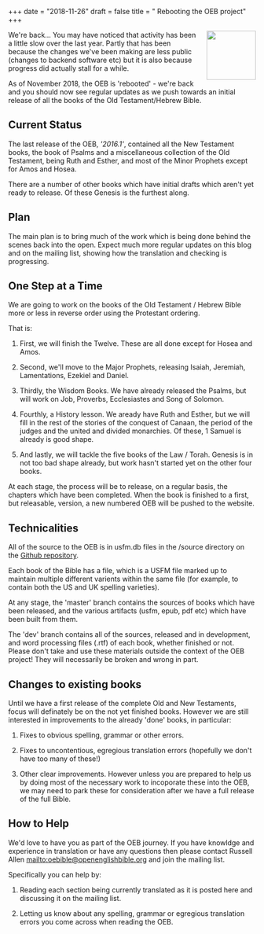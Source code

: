 +++
date = "2018-11-26"
draft = false
title = " Rebooting the OEB project"
+++

<img style="float: right; margin: 0px 0px 15px 15px;" src="/img/scribe.png" width="100" />We're back... You may have noticed that activity has been a little slow over the last year. Partly that has been because the changes we've been making are less public (changes to backend software etc) but it is also because progress did actually stall for a while.

As of November 2018, the OEB is 'rebooted' - we're back and you should now see regular updates as we push towards an initial release of all the books of the Old Testament/Hebrew Bible.

## Current Status

The last release of the OEB, *'2016.1'*, contained all the New Testament books, the book of Psalms and a miscellaneous collection of the Old Testament, being Ruth and Esther, and most of the Minor Prophets except for Amos and Hosea.

There are a number of other books which have initial drafts which aren't yet ready to release. Of these Genesis is the furthest along.  

## Plan 

The main plan is to bring much of the work which is being done behind the scenes back into the open. Expect much more regular updates on this blog and on the mailing list, showing how the translation and checking is progressing.

## One Step at a Time

We are going to work on the books of the Old Testament / Hebrew Bible more or less in reverse order using the Protestant ordering.

That is:

1. First, we will finish the Twelve. These are all done except for Hosea and Amos.

2. Second, we'll move to the Major Prophets, releasing Isaiah, Jeremiah, Lamentations, Ezekiel and Daniel.

3. Thirdly, the Wisdom Books. We have already released the Psalms, but will work on Job, Proverbs, Ecclesiastes and Song of Solomon.

4. Fourthly, a History lesson. We aready have Ruth and Esther, but we will fill in the rest of the stories of the conquest of Canaan, the period of the judges and the united and divided monarchies. Of these, 1 Samuel is already is good shape.

5. And lastly, we will tackle the five books of the Law / Torah. Genesis is in not too bad shape already, but work hasn't started yet on the other four books.

At each stage, the process will be to release, on a regular basis, the chapters which have been completed. When the book is finished to a first, but releasable, version, a new numbered OEB will be pushed to the website.

## Technicalities

All of the source to the OEB is in usfm.db files in the /source directory on the [Github repository](https://github.com/openenglishbible/Open-English-Bible/).

Each book of the Bible has a file, which is a USFM file marked up to maintain multiple different varients within the same file (for example, to contain both the US and UK spelling varieties).

At any stage, the 'master' branch contains the sources of books which have been released, and the various artifacts (usfm, epub, pdf etc) which have been built from them.

The 'dev' branch contains all of the sources, released and in development, and word processing files (.rtf) of each book, whether finished or not. Please don't take and use these materials outside the context of the OEB project! They will necessarily be broken and wrong in part.

## Changes to existing books

Until we have a first release of the complete Old and New Testaments, focus will definately be on the not yet finished books. However we are still interested in improvements to the already 'done' books, in particular:

1.	Fixes to obvious spelling, grammar or other errors.

2. 	Fixes to uncontentious, egregious translation errors (hopefully we don't have too many of these!)

3.  Other clear improvements. However unless you are prepared to help us by doing most of the necessary work to incoporate these into the OEB, we may need to park these for consideration after we have a full release of the full Bible.

## How to Help

We'd love to have you as part of the OEB journey. If you have knowldge and experience in translation or have any questions then please contact Russell Allen <mailto:oebible@openenglishbible.org> and join the mailing list.

Specifically you can help by:

1.	Reading each section being currently translated as it is posted here and discussing it on the mailing list.

2.  Letting us know about any spelling, grammar or egregious translation errors you come across when reading the OEB.

